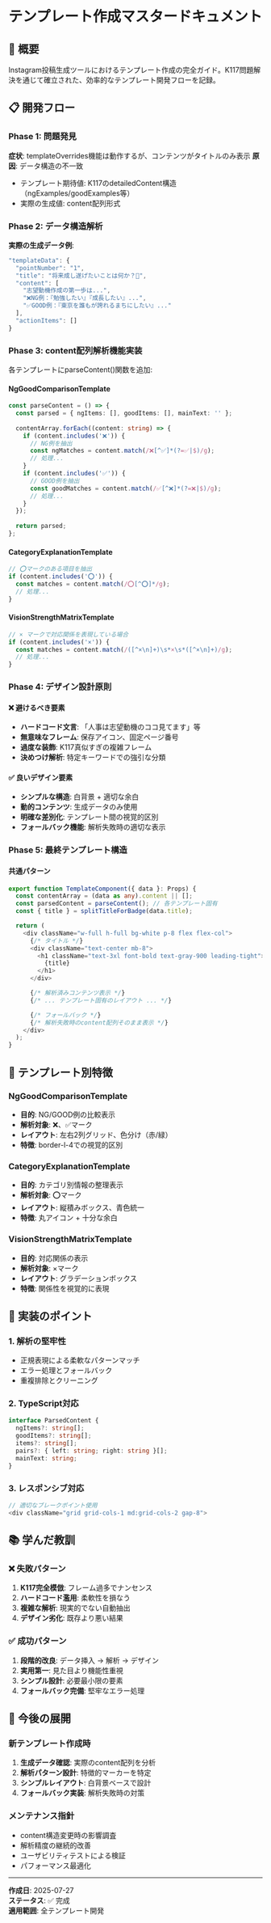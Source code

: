 # テンプレート作成マスタードキュメント

## 🎯 概要
Instagram投稿生成ツールにおけるテンプレート作成の完全ガイド。K117問題解決を通じて確立された、効率的なテンプレート開発フローを記録。

## 📋 開発フロー

### Phase 1: 問題発見
**症状**: templateOverrides機能は動作するが、コンテンツがタイトルのみ表示
**原因**: データ構造の不一致
- テンプレート期待値: K117のdetailedContent構造（ngExamples/goodExamples等）
- 実際の生成値: content配列形式

### Phase 2: データ構造解析
**実際の生成データ例**:
```typescript
"templateData": {
  "pointNumber": "1",
  "title": "将来成し遂げたいことは何か？🤔", 
  "content": [
    "志望動機作成の第一歩は...",
    "❌NG例：『勉強したい』『成長したい』...",
    "✅GOOD例：『東京を誰もが誇れるまちにしたい』..."
  ],
  "actionItems": []
}
```

### Phase 3: content配列解析機能実装
各テンプレートにparseContent()関数を追加:

#### NgGoodComparisonTemplate
```typescript
const parseContent = () => {
  const parsed = { ngItems: [], goodItems: [], mainText: '' };
  
  contentArray.forEach((content: string) => {
    if (content.includes('❌')) {
      // NG例を抽出
      const ngMatches = content.match(/❌[^✅]*(?=✅|$)/g);
      // 処理...
    }
    if (content.includes('✅')) {
      // GOOD例を抽出  
      const goodMatches = content.match(/✅[^❌]*(?=❌|$)/g);
      // 処理...
    }
  });
  
  return parsed;
};
```

#### CategoryExplanationTemplate
```typescript
// ⭕マークのある項目を抽出
if (content.includes('⭕')) {
  const matches = content.match(/⭕[^⭕]*/g);
  // 処理...
}
```

#### VisionStrengthMatrixTemplate
```typescript
// × マークで対応関係を表現している場合
if (content.includes('×')) {
  const matches = content.match(/([^×\n]+)\s*×\s*([^×\n]+)/g);
  // 処理...
}
```

### Phase 4: デザイン設計原則

#### ❌ 避けるべき要素
- **ハードコード文言**: 「人事は志望動機のココ見てます」等
- **無意味なフレーム**: 保存アイコン、固定ページ番号
- **過度な装飾**: K117真似すぎの複雑フレーム
- **決めつけ解析**: 特定キーワードでの強引な分類

#### ✅ 良いデザイン要素
- **シンプルな構造**: 白背景 + 適切な余白
- **動的コンテンツ**: 生成データのみ使用
- **明確な差別化**: テンプレート間の視覚的区別
- **フォールバック機能**: 解析失敗時の適切な表示

### Phase 5: 最終テンプレート構造

#### 共通パターン
```typescript
export function TemplateComponent({ data }: Props) {
  const contentArray = (data as any).content || [];
  const parsedContent = parseContent(); // 各テンプレート固有
  const { title } = splitTitleForBadge(data.title);

  return (
    <div className="w-full h-full bg-white p-8 flex flex-col">
      {/* タイトル */}
      <div className="text-center mb-8">
        <h1 className="text-3xl font-bold text-gray-900 leading-tight">
          {title}
        </h1>
      </div>

      {/* 解析済みコンテンツ表示 */}
      {/* ... テンプレート固有のレイアウト ... */}

      {/* フォールバック */}
      {/* 解析失敗時のcontent配列そのまま表示 */}
    </div>
  );
}
```

## 🎨 テンプレート別特徴

### NgGoodComparisonTemplate
- **目的**: NG/GOOD例の比較表示
- **解析対象**: ❌、✅マーク
- **レイアウト**: 左右2列グリッド、色分け（赤/緑）
- **特徴**: border-l-4での視覚的区別

### CategoryExplanationTemplate  
- **目的**: カテゴリ別情報の整理表示
- **解析対象**: ⭕マーク
- **レイアウト**: 縦積みボックス、青色統一
- **特徴**: 丸アイコン + 十分な余白

### VisionStrengthMatrixTemplate
- **目的**: 対応関係の表示
- **解析対象**: ×マーク
- **レイアウト**: グラデーションボックス
- **特徴**: 関係性を視覚的に表現

## 🔧 実装のポイント

### 1. 解析の堅牢性
- 正規表現による柔軟なパターンマッチ
- エラー処理とフォールバック
- 重複排除とクリーニング

### 2. TypeScript対応
```typescript
interface ParsedContent {
  ngItems?: string[];
  goodItems?: string[];
  items?: string[];
  pairs?: { left: string; right: string }[];
  mainText: string;
}
```

### 3. レスポンシブ対応
```typescript
// 適切なブレークポイント使用
<div className="grid grid-cols-1 md:grid-cols-2 gap-8">
```

## 📚 学んだ教訓

### ❌ 失敗パターン
1. **K117完全模倣**: フレーム過多でナンセンス
2. **ハードコード濫用**: 柔軟性を損なう
3. **複雑な解析**: 現実的でない自動抽出
4. **デザイン劣化**: 既存より悪い結果

### ✅ 成功パターン
1. **段階的改良**: データ挿入 → 解析 → デザイン
2. **実用第一**: 見た目より機能性重視
3. **シンプル設計**: 必要最小限の要素
4. **フォールバック完備**: 堅牢なエラー処理

## 🚀 今後の展開

### 新テンプレート作成時
1. **生成データ確認**: 実際のcontent配列を分析
2. **解析パターン設計**: 特徴的マーカーを特定
3. **シンプルレイアウト**: 白背景ベースで設計
4. **フォールバック実装**: 解析失敗時の対策

### メンテナンス指針
- content構造変更時の影響調査
- 解析精度の継続的改善
- ユーザビリティテストによる検証
- パフォーマンス最適化

---

**作成日**: 2025-07-27  
**ステータス**: ✅ 完成  
**適用範囲**: 全テンプレート開発